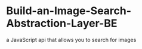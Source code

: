 # Build-an-Image-Search-Abstraction-Layer-BE
 a JavaScript api that allows you to search for images
